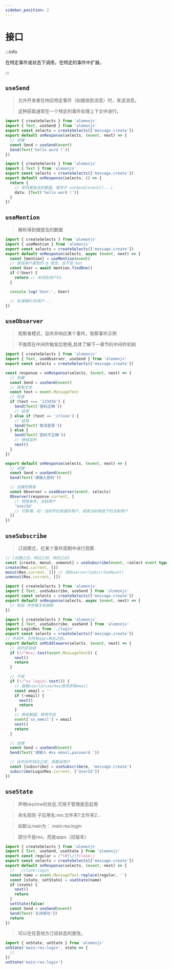 ```yaml
---
sidebar_position: 2
---
```


# 接口

:::info

在特定事件或状态下调用，在特定的事件中扩展。

:::

## `useSend`

> 允许开发者在响应特定事件（如接收到消息）时，发送消息。
>
> 这种获取通常在一个特定的事件处理上下文中进行。

```ts title="src/response/**/*/res.ts"
import { createSelects } from 'alemonjs'
import { Text, useSend } from 'alemonjs'
export const selects = createSelects(['message.create'])
export default onResponse(selects, (event, next) => {
  // 创建
  const Send = useSend(event)
  Send(Text('hello word !'))
})
```

```ts title="src/response/**/*/res.ts"
import { createSelects } from 'alemonjs'
import { Text } from 'alemonjs'
export const selects = createSelects(['message.create'])
export default onResponse(selects, () => {
  return {
    // 即将要发送的数据，等同于 useSend(event)(...)
    data: [Text('hello word !')]
  }
})
```

## `useMention`

> 解析得到被提及的数据

```ts title="response/**/*/res.ts"
import { createSelects } from 'alemonjs'
import { useMention } from 'alemonjs'
export const selects = createSelects(['message.create'])
export default onResponse(selects, async (event, next) => {
  const [mention] = useMention(event)
  // 查找用户类型的 @ 提及，且不是 bot
  const User = await mention.findOne()
  if (!User) {
    return // 未找到用户Id
  }

  console.log('User:', User)

  // 处理被AT的用户...
})
```

## `useObserver`

> 观察者模式，监听并响应某个事件。观察事件示例

> 不推荐在中间件触发后使用,具体了解下一章节的中间件机制

```ts title="response/**/*/res.ts"
import { createSelects } from 'alemonjs'
import { Text, useObserver, useSend } from 'alemonjs'
export const selects = createSelects(['message.create'])

const response = onResponse(selects, (event, next) => {
  // 创建
  const Send = useSend(event)
  // 获取文本
  const text = event.MessageText
  // 检查
  if (text === '123456') {
    Send(Text('密码正确'))
    // 结束
  } else if (text == '/close') {
    // 结束
    Send(Text('取消登录'))
  } else {
    Send(Text('密码不正确'))
    // 继续监听
    next()
  }
})

export default onResponse(selects, (event, next) => {
  // 创建
  const Send = useSend(event)
  Send(Text('请输入密码'))

  // 创建观察者
  const Observer = useObserver(event, selects)
  Observer(response.current, [
    // 观察条件，当前用户
    'UserId'
    // 可新增，如：当前所在频道的用户，或者当前频道下的当前用户
  ])
})
```

## `useSubscribe`

> 订阅模式，在某个事件周期中进行观察

```ts title="response/**/*/res.ts"
// [创建之后，响应之前，响应之后]
const [create, monut, unmonut] = useSubscribe(event, <select event type>)
create(Res.current, [])
monut(Res.current, []) // 同Observer(SubscribeMount)
unmonut(Res.current, [])
```

```ts title="./login.ts"
import { createSelects } from 'alemonjs'
import { Text, useSubscribe, useSend } from 'alemonjs'
export const selects = createSelects(['message.create'])
export default onResponse(selects, async (event, next) => {
  // 检验 并存储关系映射
})
```

```ts title="mw/**/*/res.ts"
import { createSelects } from 'alemonjs'
import { Text, useSubscribe, useSend } from 'alemonjs'
import LoginRes from './login'
export const selects = createSelects(['message.create'])
// 中间件，在所有apps响应之前。
export default onMiddleware(selects, (event, next) => {
  // 非约定前缀
  if (!/^#xx/.test(event.MessageText)) {
    next()
    return
  }

  // 不是
  if (!/^xx login/.test()) {
    // 根据userid/userkey请求获得email
    const email = ''
    if (!email) {
      next()
      return
    }
    // 拥有数据，携带字段
    event['xx_emeil'] = email
    next()
    return
  }

  // 创建
  const Send = useSend(event)
  Send(Text('请输入 #xx email,password '))

  // 在中间件响应之前，观察该用户
  const [subscribe] = useSubscribe(e, 'message.create')
  subscribe(LoginRes.current, ['UserId'])
})
```

## `useState`

> 声明res/mw的状态,可用于管理是否启用

> 命名规则 子应用名:res:文件夹1:文件夹2...

> 如默认main为： main:res:login

> 部分不是res，而是apps（旧版本）

```ts title="response/**/*/res.ts"
import { createSelects } from 'alemonjs'
import { Text, useSend, useState } from 'alemonjs'
export const regular = /^(#|\/)?close:/
export const selects = createSelects(['message.create'])
export default onResponse(selects, (event, next) => {
  //   /close:login
  const name = event.MessageText.replace(regular, '')
  const [state, setState] = useState(name)
  if (state) {
    next()
    return
  }
  setState(false)
  const Send = useSend(event)
  Send(Text('关闭成功'))
  return
})
```

> 可以在任意地方订阅状态的更改。

```ts title="response/**/*/res.ts"
import { onState, unState } from 'alemonjs'
onState('main:res:login', state => {
  //
})
unState('main:res:login')
```
